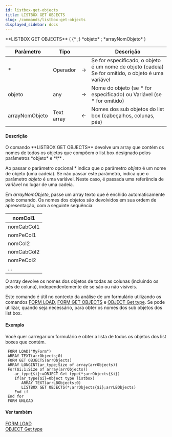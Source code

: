 ```yaml
---
id: listbox-get-objects
title: LISTBOX GET OBJECTS
slug: /commands/listbox-get-objects
displayed_sidebar: docs
---
```


<!--REF #_command_.LISTBOX GET OBJECTS.Syntax-->**LISTBOX GET OBJECTS** ( {* ;} *objeto* ; *arrayNomObjeto* )<!-- END REF-->
<!--REF #_command_.LISTBOX GET OBJECTS.Params-->
| Parâmetro | Tipo |  | Descrição |
| --- | --- | --- | --- |
| * | Operador | &rarr; | Se for especificado, o objeto é um nome de objeto (cadeia)<br/>Se for omitido, o objeto é uma variável |
| objeto | any | &rarr; | Nome do objeto (se * for especificado) ou Variável (se * for omitido) |
| arrayNomObjeto | Text array | &larr; | Nomes dos sub objetos do list box (cabeçalhos, colunas, pés) |

<!-- END REF-->

#### Descrição 

<!--REF #_command_.LISTBOX GET OBJECTS.Summary-->O comando **LISTBOX GET OBJECTS** devolve um array que contém os nomes de todos os objetos que compõem o list box designado pelos parâmetros *objeto* e *\** .<!-- END REF-->  
  
Ao passar o parâmetro opcional *\** indica que o parâmetro *objeto* é um nome de objeto (uma cadeia). Se não passar este parâmetro, indica que o parâmetro *objeto* é uma variável. Neste caso, é passada uma referência de variável no lugar de uma cadeia.  
  
Em *arrayNomObjeto*, passe um array texto que é enchido automaticamente pelo comando. Os nomes dos objetos são devolvidos em sua ordem de apresentação, com a seguinte sequência:

| nomCol1    |
| ---------- |
| nomCabCol1 |
| nomPeCol1  |
| nomCol2    |
| nomCabCol2 |
| nomPeCol2  |
| ...        |

O array devolve os nomes dos objetos de todas as colunas (incluindo os pés de coluna), independentemente de se são ou não visíveis.  
  
Este comando é útil no contexto da análise de um formulário utilizando os comandos [FORM LOAD](form-load.md), [FORM GET OBJECTS](form-get-objects.md) e [OBJECT Get type](object-get-type.md). Se pode utilizar, quando seja necessário, para obter os nomes dos sub objetos dos list box.

#### Exemplo 

Você quer carregar um formulário e obter a lista de todos os objetos dos list boxes que contém.

```4d
 FORM LOAD("MyForm")
 ARRAY TEXT(arrObjects;0)
 FORM GET OBJECTS(arrObjects)
 ARRAY LONGINT(ar_type;Size of array(arrObjects))
 For($i;1;Size of array(arrObjects))
    ar_type{$i}:=OBJECT Get type(*;arrObjects{$i})
    If(ar_type{$i}=Object type listbox)
       ARRAY TEXT(arrLBObjects;0)
       LISTBOX GET OBJECTS(*;arrObjects{$i};arrLBObjects)
    End if
 End for
 FORM UNLOAD
```

#### Ver também 

[FORM LOAD](form-load.md)  
[OBJECT Get type](object-get-type.md)  